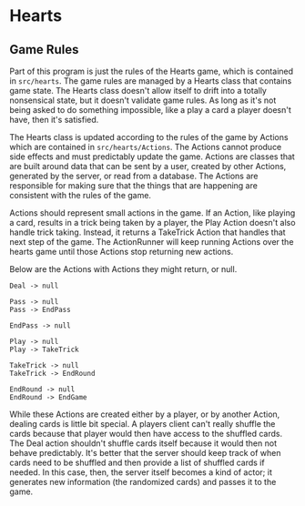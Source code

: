 # Hearts

## Game Rules

Part of this program is just the rules of the Hearts game, which is contained in `src/hearts`. The game rules are managed by a Hearts class that contains game state. The Hearts class doesn't allow itself to drift into a totally nonsensical state, but it doesn't validate game rules. As long as it's not being asked to do something impossible, like a play a card a player doesn't have, then it's satisfied.

The Hearts class is updated according to the rules of the game by Actions which are contained in `src/hearts/Actions`. The Actions cannot produce side effects and must predictably update the game. Actions are classes that are built around data that can be sent by a user, created by other Actions, generated by the server, or read from a database. The Actions are responsible for making sure that the things that are happening are consistent with the rules of the game.

Actions should represent small actions in the game. If an Action, like playing a card, results in a trick being taken by a player, the Play Action doesn't also handle trick taking. Instead, it returns a TakeTrick Action that handles that next step of the game. The ActionRunner will keep running Actions over the hearts game until those Actions stop returning new actions.

Below are the Actions with Actions they might return, or null.

```
Deal -> null

Pass -> null
Pass -> EndPass

EndPass -> null

Play -> null
Play -> TakeTrick

TakeTrick -> null
TakeTrick -> EndRound

EndRound -> null
EndRound -> EndGame
```

While these Actions are created either by a player, or by another Action, dealing cards is little bit special. A players client can't really shuffle the cards because that player would then have access to the shuffled cards. The Deal action shouldn't shuffle cards itself because it would then not behave predictably. It's better that the server should keep track of when cards need to be shuffled and then provide a list of shuffled cards if needed. In this case, then, the server itself becomes a kind of actor; it generates new information (the randomized cards) and passes it to the game.
